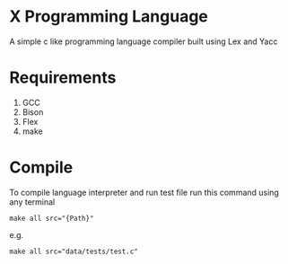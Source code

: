 # X Programming Language
 A simple c like programming language compiler built using Lex and Yacc

# Requirements
1. GCC
2. Bison
3. Flex
4. make

# Compile

To compile language interpreter and run test file run this command using any terminal
````
make all src="{Path}"
````
e.g.
````
make all src="data/tests/test.c"
````

